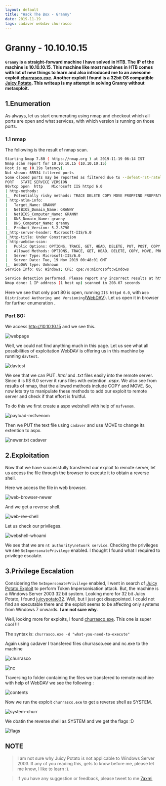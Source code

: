 ```yaml
---
layout: default
title: "Hack The Box - Granny"
date: 2019-11-19
tags: cadaver webdav churrasco
---
```


# **Granny - 10.10.10.15**

####  `Granny` is a straight-forward machine I have solved in **HTB**. The IP of the machine is **10.10.10.15**. This machine like most machines in **HTB** comes with lot of new things to learn and also introduced me to an awesome exploit [churrasco.exe](https://github.com/Re4son/Churrasco). Another exploit I found is a 32bit OS compatible [Juicy Potato](https://ivanitlearning.wordpress.com/2019/07/20/potato-privilege-escalation-exploits-for-windows/). This writeup is my attempt in solving Granny without metasploit.


## **1.Enumeration**
As always, let us start enumerating using nmap and checkout which all ports are open and what services, with which version is running on those ports.
### 1.1 nmap

  The following is the result of nmap scan.

``` bash
Starting Nmap 7.80 ( https://nmap.org ) at 2019-11-19 06:14 IST
Nmap scan report for 10.10.10.15 (10.10.10.15)
Host is up (0.19s latency).
Not shown: 65534 filtered ports
Some closed ports may be reported as filtered due to --defeat-rst-ratelimit
PORT   STATE SERVICE VERSION
80/tcp open  http    Microsoft IIS httpd 6.0
| http-methods:
|_  Potentially risky methods: TRACE DELETE COPY MOVE PROPFIND PROPPATCH SEARCH MKCOL LOCK UNLOCK PUT
| http-ntlm-info:
|   Target_Name: GRANNY
|   NetBIOS_Domain_Name: GRANNY
|   NetBIOS_Computer_Name: GRANNY
|   DNS_Domain_Name: granny
|   DNS_Computer_Name: granny
|_  Product_Version: 5.2.3790
|_http-server-header: Microsoft-IIS/6.0
|_http-title: Under Construction
| http-webdav-scan:
|   Public Options: OPTIONS, TRACE, GET, HEAD, DELETE, PUT, POST, COPY, MOVE, MKCOL, PROPFIND, PROPPATCH, LOCK, UNLOCK, SEARCH
|   Allowed Methods: OPTIONS, TRACE, GET, HEAD, DELETE, COPY, MOVE, PROPFIND, PROPPATCH, SEARCH, MKCOL, LOCK, UNLOCK
|   Server Type: Microsoft-IIS/6.0
|   Server Date: Tue, 19 Nov 2019 00:48:01 GMT
|_  WebDAV type: Unknown
Service Info: OS: Windows; CPE: cpe:/o:microsoft:windows

Service detection performed. Please report any incorrect results at https://nmap.org/submit/ .
Nmap done: 1 IP address (1 host up) scanned in 208.07 seconds

```

Here we see that only port 80 is open, running `IIS httpd 6.0`, with `Web Distributed Authoring and Versioning`([WebDAV](https://en.wikipedia.org/wiki/WebDAV)).
Let us open it in browser for further enumeration .

### Port 80:

We access http://10.10.10.15 and we see this.

![webpage](/images/htb/Granny/granny_webpage.png)

Well, we could not find anything much in this page. Let us see what all possibilities of exploitation WebDAV is offering us in this machine by running `davtest`.

![davtest](/images/htb/Granny/granny_davtest.png)

We see that we can PUT *.html* and *.txt* files easily into the remote server. Since it is IIS 6.0 server it runs files with extention *.aspx*. We also see from results of nmap, that the allowed methods include COPY and MOVE. So, now lets try to manipulate these methods to add our exploit to remote server and check if that effort is fruitful.

To do this we first create a aspx webshell with help of `msfvenom`.

![payload-msfvenom](/images/htb/Granny/granny_payload_aspx.png)

Then we PUT the text file using `cadaver` and use MOVE to change its extention to aspx.

![newer.txt cadaver](/images/htb/Granny/granny_cadaver_aspx.png)


## **2.Exploitation**

Now that we have successfully transfered our exploit to remote server, let us access the file through the browser to execute it to obtain a reverse shell.

Here we access the file in web browser.

![web-browser-newer](/images/htb/Granny/granny_webshellexec.png)

And we get a reverse shell.

![web-rev-shell](/images/htb/Granny/granny_rev_webshell.png)

Let us check our privileges.

![webshell-whoami](/images/htb/Granny/granny_webshell_whoami.png)

We see that we are `nt authority\network service`. Checking the privileges we see `SeImpersonatePrivilege` enabled. I thought I found what I required to privilege escalate.


## **3.Privilege Escalation**

Considering the `SeImpersonatePrivilege` enabled, I went in search of [Juicy Potato Exploit](https://ohpe.it/juicy-potato/) to perform Token Impersonisation attack. But, the machine is a Windows Server 2003 32 bit system. Looking more for 32 bit Juicy Potato, I found [juicypotato32](https://ivanitlearning.wordpress.com/2019/07/20/potato-privilege-escalation-exploits-for-windows/). Well, but I just got disappointed. I could not find an executable there and the exploit seems to be affecting only systems from Windows 7 onwards. **I am not sure why**.

Well, looking more for exploits, I found [churrasco.exe](https://github.com/Re4son/Churrasco). This one is super cool !!!

The syntax is: `churrasco.exe -d "what-you-need-to-execute"`

Again using cadaver I transfered files churrasco.exe and nc.exe to the machine

![churrasco](/images/htb/Granny/granny_cadaver_churrasco.png)

![nc](/images/htb/Granny/granny_cadaver_nc.png)

Traversing to folder containing the files we transfered to remote machine with help of WebDAV we see the following :

![contents](/images/htb/Granny/granny_webshell_contents.png)

Now we run the exploit `churrasco.exe` to get a reverse shell as SYSTEM.

![system-churr](/images/htb/Granny/granny_churrasco_privilege_escalation.png)

We obatin the reverse shell as SYSTEM and we get the flags :D

![flags](/images/htb/Granny/granny_flags.png)

## **NOTE**
> I am not sure why Juicy Potato is not applicable to Windows Server 2003. If any of you reading this, gets to know before me, please let me know, I like to learn :).

> If you have any suggestion or feedback, please tweet to me [7axmi](https://twitter.com/7axmi)
